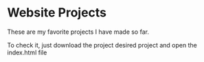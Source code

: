 # Website Projects

These are my favorite projects I have made so far.

To check it, just download the project desired project and open the index.html file
